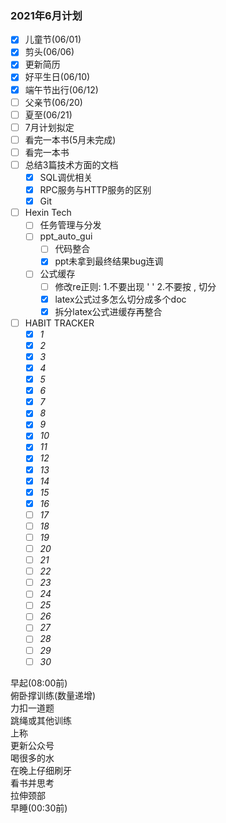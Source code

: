 ### 2021年6月计划

- [x] 儿童节(06/01)
- [x] 剪头(06/06)
- [x] 更新简历
- [x] 好平生日(06/10)
- [x] 端午节出行(06/12)
- [ ] 父亲节(06/20)
- [ ] 夏至(06/21)
- [ ] 7月计划拟定
- [ ] 看完一本书(5月未完成)
- [ ] 看完一本书
- [ ] 总结3篇技术方面的文档
    - [x] SQL调优相关
    - [x] RPC服务与HTTP服务的区别
    - [x] Git
- [ ] Hexin Tech
    - [ ] 任务管理与分发
    - [ ] ppt_auto_gui 
        - [ ] 代码整合 
        - [x] ppt未拿到最终结果bug连调
    - [ ] 公式缓存 
        - [ ] 修改re正则: 1.不要出现 ' ' 2.不要按 , 切分 
        - [x] latex公式过多怎么切分成多个doc 
        - [x] 拆分latex公式进缓存再整合
- [ ] HABIT TRACKER
    - [x] _1_
    - [x] _2_
    - [x] _3_
    - [x] _4_
    - [x] _5_
    - [x] _6_
    - [x] _7_
    - [x] _8_
    - [x] _9_
    - [x] _10_
    - [x] _11_
    - [x] _12_
    - [x] _13_
    - [x] _14_
    - [x] _15_
    - [x] _16_
    - [ ] _17_
    - [ ] _18_
    - [ ] _19_
    - [ ] _20_
    - [ ] _21_
    - [ ] _22_
    - [ ] _23_
    - [ ] _24_
    - [ ] _25_
    - [ ] _26_
    - [ ] _27_
    - [ ] _28_
    - [ ] _29_
    - [ ] _30_
      
早起(08:00前)   
俯卧撑训练(数量递增)     
力扣一道题   
跳绳或其他训练  
上称      
更新公众号   
喝很多的水       
在晚上仔细刷牙   
看书并思考     
拉伸颈部    
早睡(00:30前)  
